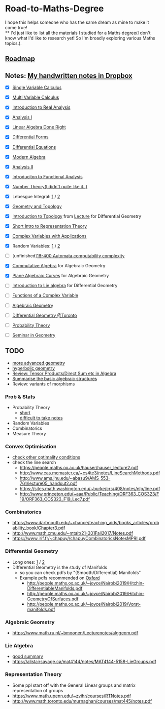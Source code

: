 # Road-to-Maths-Degree
I hope this helps someone who has the same dream as mine to make it come true!  
** I'd just like to list all the materials I studied for a Maths degree(I don't know what I'd like to research yet! So I'm broadly exploring various Maths topics.).

## [Roadmap](https://math.mit.edu/academics/undergrad/roadmaps.php)

## Notes: [My handwritten notes in Dropbox](https://www.dropbox.com/sh/mnixi2vh4atrwsu/AAABqCY5-xoKZDPyRshrlkoDa?dl=0)
- [x] [Single Variable Calculus](https://ocw.mit.edu/courses/mathematics/18-01sc-single-variable-calculus-fall-2010/)
- [x] [Multi Variable Calculus](https://ocw.mit.edu/courses/mathematics/18-02sc-multivariable-calculus-fall-2010/)
- [x] [Introduction to Real Analysis](http://www.math.louisville.edu/~lee/RealAnalysis/IntroRealAnal.pdf)
- [x] [Analysis I](https://ocw.mit.edu/courses/mathematics/18-100b-analysis-i-fall-2010/)
- [x] [Linear Algebra Done Right](http://linear.axler.net/LADRvideos.html)
- [x] [Differential Forms](https://math.mit.edu/classes/18.952/2018SP/files/18.952_book.pdf)
- [x] [Differential Equations](https://ocw.mit.edu/courses/mathematics/18-03sc-differential-equations-fall-2011/)
- [x] [Modern Algebra](https://ocw.mit.edu/courses/mathematics/18-703-modern-algebra-spring-2013/)
- [x] [Analysis II](https://ocw.mit.edu/courses/mathematics/18-101-analysis-ii-fall-2005/)
- [x] [Introduciton to Functional Analysis](https://ocw.mit.edu/courses/mathematics/18-102-introduction-to-functional-analysis-spring-2009/)
- [x] [Number Theory(I didn't quite like it..)](https://ocw.mit.edu/courses/mathematics/18-781-theory-of-numbers-spring-2012/lecture-notes/)
- [x] Lebesgue Integral: [1](http://williamchen-mathematics.info/lnilifolder/lnili.html) / [2](https://www.math.tamu.edu/~francis.narcowich/m641/m641_notes/lebesgue_integral.pdf)
- [x] [Geometry and Topology](http://www.claymath.org/library/Ritter/ritter-lectures-on-geomery-and-topology.pdf)
- [x] [Introduction to Topology](http://people.maths.ox.ac.uk/~joyce/Nairobi2019/Cavalieri-Topology.pdf) from [Lecture](http://people.maths.ox.ac.uk/~joyce/Nairobi2019/IntroDiffGeom.html)  for Differential Geometry
- [x] [Short Intro to Representation Theory](https://courses.maths.ox.ac.uk/node/53)
- [x] [Complex Variables with Applications](https://ocw.mit.edu/courses/mathematics/18-04-complex-variables-with-applications-spring-2018/index.htm)
- [x] Random Variables: [1](https://www.stat.pitt.edu/stoffer/tsa4/intro_prob.pdf) / [2](http://www2.econ.iastate.edu/classes/econ500/hallam/documents/RV_Prob_Distributions.pdf)
- [ ] [unfinished][18-400 Automata computability complexity](https://ocw.mit.edu/courses/electrical-engineering-and-computer-science/6-045j-automata-computability-and-complexity-spring-2011/lecture-notes/)
- [x] [Commutative Algebra](https://www.mathematik.uni-kl.de/~gathmann/class/commalg-2013/commalg-2013.pdf) for Algebraic Geometry
- [x] [Plane Algebraic Curves](https://www.mathematik.uni-kl.de/~gathmann/class/curves-2018/curves-2018.pdf) for Algebraic Geometry
- [ ] [Introduction to Lie algebra](http://www.hcm.uni-bonn.de/en/homepages/prof-dr-nicolas-perrin/teaching/introduction-to-lie-algebras/) for Differential Geometry
- [ ] [Functions of a Complex Variable](http://people.umass.edu/bvs/605.pdf)
- [ ] [Algebraic Geometry](https://www.mathematik.uni-kl.de/~gathmann/class/alggeom-2019/alggeom-2019.pdf)
- [ ] [Differential Geometry @Toronto](http://www.math.toronto.edu/mein/teaching/MAT367/DiffGeomNotes.pdf)
- [ ] [Probability Theory](https://statweb.stanford.edu/~adembo/stat-310b/lnotes.pdf)
- [ ] [Seminar in Geometry](https://ocw.mit.edu/courses/mathematics/18-994-seminar-in-geometry-fall-2004/)


## TODO
- [more advanced geometry](http://mphitchman.com/geometry/GCTscreen-Hitchman-March-2018.pdf)
- [hyperbolic geometry](https://www.math.brown.edu/~rkenyon/papers/cannon.pdf)
- [Review: Tensor Products/Direct Sum etc in Algebra](http://www.jchateley.com/project/tensor.pdf)
- [Summarise the basic algebraic structures](https://www.mathphysicsbook.com/wp-content/uploads/2013/01/10.algebraic-categories.png)
- Review: variants of morphisms

### Prob & Stats
- Probability Theory
  - [short](http://people.math.harvard.edu/~ctm/papers/home/text/class/harvard/154/course/course.pdf)
  - [difficult to take notes](https://services.math.duke.edu/~rtd/PTE/PTE5_011119.pdf)
- Random Variables
- Combinatorics
- Measure Theory

### Convex Optimisation
- [check other optimality conditions](https://sites.math.washington.edu/~burke/crs/408/notes/nlp/coc.pdf)
- check the line search
  - https://people.maths.ox.ac.uk/hauser/hauser_lecture2.pdf
  - http://www.cas.mcmaster.ca/~cs4te3/notes/LineSearchMethods.pdf
  - http://www.ams.jhu.edu/~abasu9/AMS_553-761/lecture05_handout2.pdf
  - https://sites.math.washington.edu/~burke/crs/408/notes/nlp/line.pdf
  - http://www.princeton.edu/~aaa/Public/Teaching/ORF363_COS323/F19/ORF363_COS323_F19_Lec7.pdf

### Combinatorics
- https://www.dartmouth.edu/~chance/teaching_aids/books_articles/probability_book/Chapter3.pdf
- http://www.math.cmu.edu/~mtait/21-301Fall2017/Notes.pdf
- https://www.irif.fr/~chapuy//chapuyCombinatoricsNotesMPRI.pdf

### Differential Geometry
- Long ones: [1](http://www.math.toronto.edu/mein/teaching/MAT367/DiffGeomNotes.pdf) / [2](https://faculty.math.illinois.edu/~ruiloja/Math519/notes.pdf)
- Differential Geometry is the study of Manifolds
  - so you can check pdfs by "(Smooth/Differential) Manifolds"
  - Example pdfs recommended on [Oxford](http://people.maths.ox.ac.uk/~joyce/Nairobi2019/IntroDiffGeom.html)
    - http://people.maths.ox.ac.uk/~joyce/Nairobi2019/Hitchin-DifferentiableManifolds.pdf
    - http://people.maths.ox.ac.uk/~joyce/Nairobi2019/Hitchin-GeometryOfSurfaces.pdf
    - http://people.maths.ox.ac.uk/~joyce/Nairobi2019/Vorst-manifolds.pdf

### Algebraic Geometry
- https://www.math.ru.nl/~bmoonen/Lecturenotes/alggeom.pdf

### Lie Algebra
- [good summary](http://www.math.uchicago.edu/~may/VIGRE/VIGRE2011/REUPapers/KangD.pdf)
- https://alistairsavage.ca/mat4144/notes/MAT4144-5158-LieGroups.pdf

### Representation Theory
- Some ppl start off with the General Linear groups and matrix representation of groups
- https://www.math.upenn.edu/~zvihr/courses/RTNotes.pdf
- http://www.math.toronto.edu/murnaghan/courses/mat445/notes.pdf
